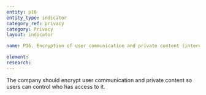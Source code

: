 ```yaml
---
entity: p16
entity_type: indicator
category_ref: privacy
category: Privacy
layout: indicator

name: P16. Encryption of user communication and private content (internet and mobile ecosystem companies)

element: 
research: 
---
```

The company should encrypt user communication and private content so users can control who has access to it.